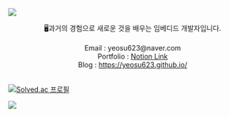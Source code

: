<img src="https://capsule-render.vercel.app/api?&type=waving&color=timeAuto&height=180&section=header&text=yeosu623's%20playground&fontSize=50&animation=fadeIn&fontAlignY=45" />
  </p>
<div align='center'> 🖥과거의 경험으로 새로운 것을 배우는 임베디드 개발자입니다.</div>
<br>
<div align='center'> Email : yeosu623@naver.com</div>
<div align='center'> Portfolio : <a href="https://www.notion.so/Ctrl-Z-1a9979308de280589ad0c1b5ebb337c5">Notion Link</a></div>
<div align='center'> Blog : <a href="https://yeosu623.github.io/">https://yeosu623.github.io/</a></div>
<br>

[![Solved.ac
프로필](http://mazassumnida.wtf/api/v2/generate_badge?boj={handle})](https://solved.ac/yeosu623)

<img src="https://capsule-render.vercel.app/api?type=waving&color=auto&height=100&section=footer" />
